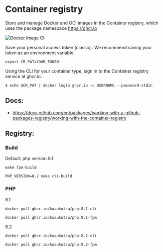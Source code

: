 # Container registry

Store and manage Docker and OCI images in the Container registry, 
which uses the package namespace https://ghcr.io

[![Docker Image CI](https://github.com/kuaukutsu/registry/actions/workflows/docker-image.yml/badge.svg)](https://github.com/kuaukutsu/registry/actions/workflows/docker-image.yml)

Save your personal access token (classic). We recommend saving your token as an environment variable.

```shell
export CR_PAT=YOUR_TOKEN
```

Using the CLI for your container type, sign in to the Container registry service at ghcr.io.

```shell
$ echo $CR_PAT | docker login ghcr.io -u USERNAME --password-stdin
```

## Docs:
- https://docs.github.com/en/packages/working-with-a-github-packages-registry/working-with-the-container-registry

## Registry:

### Build

Default: php version 8.1

```shell
make fpm-build
```

```shell
PHP_VERSION=8.2 make cli-build
```

### PHP

8.1

```shell
docker pull ghcr.io/kuaukutsu/php:8.1-cli
```

```shell
docker pull ghcr.io/kuaukutsu/php:8.1-fpm
```

8.2

```shell
docker pull ghcr.io/kuaukutsu/php:8.2-cli
```

```shell
docker pull ghcr.io/kuaukutsu/php:8.2-fpm
```
